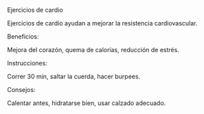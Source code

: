 Ejercicios de cardio

Ejercicios de cardio ayudan a mejorar la resistencia cardiovascular.


Beneficios: 

Mejora del corazón, quema de calorías, reducción de estrés.


Instrucciones: 

Correr 30 min, saltar la cuerda, hacer burpees.


Consejos: 

Calentar antes, hidratarse bien, usar calzado adecuado.
